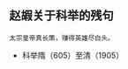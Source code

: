 <!-- 
title: 科举
from: 吴晓波
create: 2018-06-18
tags: history,poem
-->

## 赵嘏关于科举的残句

```
太宗皇帝真长策，赚得英雄尽白头。
```

- 科举隋（605）至清（1905）